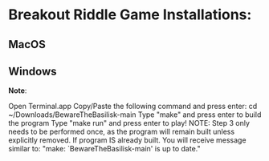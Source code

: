 # Breakout Riddle Game Installations:

## MacOS 

## Windows
**Note**: 

Open Terminal.app
Copy/Paste the following command and press enter: cd ~/Downloads/BewareTheBasilisk-main
Type "make" and press enter to build the program
Type "make run" and press enter to play!
NOTE: Step 3 only needs to be performed once, as the program will remain built unless explicitly removed. If program IS already built. You will receive message similar to: "make: `BewareTheBasilisk-main' is up to date."
